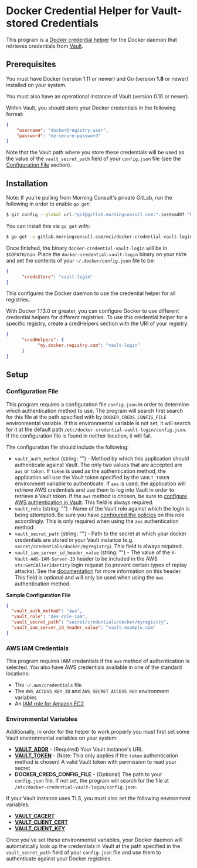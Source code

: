 # Docker Credential Helper for Vault-stored Credentials

This program is a [Docker credential helper](https://github.com/docker/docker-credential-helpers) for the Docker daemon that retrieves credentials from [Vault](https://www.vaultproject.io/).

## Prerequisites

You must have Docker (version 1.11 or newer) and Go (version **1.8** or newer) installed on your system.

You must also have an operational instance of Vault (version 0.10 or newer).

Within Vault, you should store your Docker credentials in the following format:
```json
{
    "username": "docker@registry.user",
    "password": "my-secure-password"
}
```
Note that the Vault path where you store these credentials will be used as the value of the `vault_secret_path` field of your `config.json` file (see the [Configuration File](#configuration-file) section).

## Installation
Note: If you're pulling from Morning Consult's private GitLab, run the following in order to enable `go get`:
```bash
$ git config --global url."git@gitlab.morningconsult.com:".insteadOf "https://gitlab.morningconsult.com/
```

You can install this via `go get` with:
```bash
$ go get -u gitlab.morningconsult.com/mci/docker-credential-vault-login/vault-login/cli/docker-credential-vault-login
```

Once finished, the binary `docker-credential-vault-login` will be in `$GOPATH/bin`. Place the `docker-credential-vault-login` binary on your `PATH` and set the contents of your `~/.docker/config.json` file to be:

```json
{
	  "credsStore": "vault-login"
}
```

This configures the Docker daemon to use the credential helper for all registries.

With Docker 1.13.0 or greater, you can configure Docker to use different credential helpers for different registries. To use this credential helper for a specific registry, create a credHelpers section with the URI of your registry:
```json
{
	  "credHelpers": {
		    "my.docker.registry.com": "vault-login"
	  }
}
```

## Setup

### Configuration File
This program requires a configuration file `config.json` in order to determine which authentication method to use. The program will search first search for this file at the path specified with by `DOCKER_CREDS_CONFIG_FILE` environmental variable. If this environmental variable is not set, it will search for it at the default path `/etc/docker-credential-vault-login/config.json`. If the configuration file is found in neither location, it will fail.

The configuration file should include the following:
* `vault_auth_method` (string: "") - Method by which this application should authenticate against Vault. The only two values that are accepted are `aws` or `token`. If `token` is used as the authentication method, the application will use the Vault token specified by the `VAULT_TOKEN` environment variable to authenticate. If `aws` is used, the application will retrieve AWS credentials and use them to log into Vault in order to retrieve a Vault token. If the `aws` method is chosen, be sure to [configure AWS authentication in Vault](https://www.vaultproject.io/docs/auth/aws.html#authentication). This field is always required.
* `vault_role` (string: "") - Name of the Vault role against which the login is being attempted. Be sure you have [configured the policies](https://www.vaultproject.io/docs/auth/aws.html#configure-the-policies-on-the-role-) on this role accordingly. This is only required when using the `aws` authentication method. 
* `vault_secret_path` (string: "") - Path to the secret at which your docker credentials are stored in your Vault instance (e.g. `secret/credentials/docker/myregistry`). This field is always required.
* `vault_iam_server_id_header_value` (string: "") - The value of the `X-Vault-AWS-IAM-Server-ID` header to be included in the AWS `sts:GetCAllerIdentity` login request (to prevent certain types of replay attacks). See the [documentation](https://www.vaultproject.io/docs/auth/aws.html#iam-auth-method) for more information on this header. This field is optional and will only be used when using the `aws` authentication method.

**Sample Configuration File**
```json
{
  "vault_auth_method": "aws",
  "vault_role": "dev-role-iam",
  "vault_secret_path": "secret/credentials/docker/myregistry",
  "vault_iam_server_id_header_value": "vault.example.com"
}
```

### AWS IAM Credentials

This program requires IAM credentials if the `aws` method of authentication is selected. You also have AWS credentials available in one of the standard locations:
* The `~/.aws/credentials` file
* The `AWS_ACCESS_KEY_ID` and `AWS_SECRET_ACCESS_KEY` environment variables
* An [IAM role for Amazon EC2](http://docs.aws.amazon.com/AWSEC2/latest/UserGuide/iam-roles-for-amazon-ec2.html)

### Environmental Variables
Additionally, in order for the helper to work properly you must first set some Vault environmental variables on your system:
* **[VAULT_ADDR](https://www.vaultproject.io/docs/commands/index.html#vault_addr)** - (Required) Your Vault instance's URL
* **[VAULT_TOKEN](https://www.vaultproject.io/docs/commands/index.html#vault_token)** - (Note: This only applies if the `token` authentication method is chosen) A valid Vault token with permission to read your secret
* **DOCKER_CREDS_CONFIG_FILE** - (Optional) The path to your `config.json` file. If not set, the program will search for the file at `/etc/docker-credential-vault-login/config.json`.

If your Vault instance uses TLS, you must also set the following environment variables:
* **[VAULT_CACERT](https://www.vaultproject.io/docs/commands/index.html#vault_cacert)**
* **[VAULT_CLIENT_CERT](https://www.vaultproject.io/docs/commands/index.html#vault_client_cert)**
* **[VAULT_CLIENT_KEY](https://www.vaultproject.io/docs/commands/index.html#vault_client_key)**

Once you've set these environmental variables, your Docker daemon will automatically look up the credentials in Vault at the path specified in the `vault_secret_path` field of your `config.json` file and use them to authenticate against your Docker registries.
